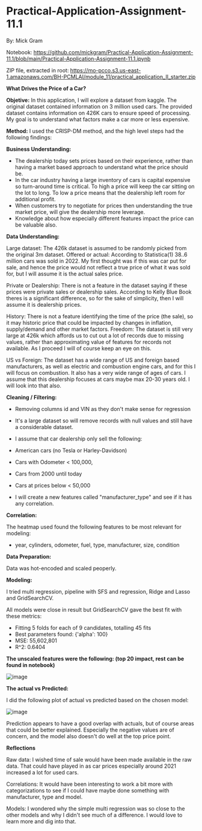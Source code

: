 # Practical-Application-Assignment-11.1

By: Mick Gram

Notebook: https://github.com/mickgram/Practical-Application-Assignment-11.1/blob/main/Practical-Application-Assignment-11.1.ipynb

ZIP file, extracted in root: https://mo-pcco.s3.us-east-1.amazonaws.com/BH-PCMLAI/module_11/practical_application_II_starter.zip

**What Drives the Price of a Car?**

**Objetive:** 
In this application, I will explore a dataset from kaggle. The original dataset contained information on 3 million used cars. The provided dataset contains information on 426K cars to ensure speed of processing.  My goal is to understand what factors make a car more or less expensive.

**Method:** 
I used the CRISP-DM method, and the high level steps had the following findings:

**Business Understanding:**

- The dealership today sets prices based on their experience, rather than having a market based approach to understand what the price should be.
- In the car industry having a large inventory of cars is capital expensive so turn-around time is critical. To high a price will keep the car sitting on the lot to long. To low a price means that the dealership left room for additional profit.
- When customers try to negotiate for prices then understanding the true market price, will give the dealership more leverage.
- Knowledge about how especially different features impact the price can be valuable also.

**Data Understanding:**

Large dataset: The 426k dataset is assumed to be randomly picked from the original 3m dataset.
Offered or actual: According to Statistica(1) 38..6 million cars was sold in 2022. My first thought was if this was car put for sale, and hence the price would not reflect a true price of what it was sold for, but I will assume it is the actual sales price.

Private or Dealership: There is not a feature in the dataset saying if these prices were private sales or dealership sales. According to Kelly Blue Book theres is a significant difference, so for the sake of simplicity, then I will assume it is dealership prices.

History: There is not a feature identifying the time of the price (the sale), so it may historic price that could be impacted by changes in inflation, supply/demand and other market factors.
Freedom: The dataset is still very large at 426k which affords us to cut out a lot of records due to missing values, rather than approximating value of features for records not available. As I proceed I will of course keep an eye on this.

US vs Foreign: The dataset has a wide range of US and foreign based manufacturers, as well as electric and combustion engine cars, and for this I will focus on combustion. It also has a very wide range of ages of cars. I assume that this dealership focuses at cars maybe max 20-30 years old. I will look into that also.

**Cleaning / Filtering:**

- Removing columns id and VIN as they don't make sense for regression

- It's a large dataset so will remove records with null values and still have a considerable dataset.

- I assume that car dealership only sell the following:

- American cars (no Tesla or Harley-Davidson)

- Cars with Odometer < 100,000,

- Cars from 2000 until today

- Cars at prices below < 50,000

- I will create a new features called "manufacturer_type" and see if it has any correlation.

**Correlation:**

The heatmap used found the following features to be most relevant for modeling: 
- year, cylinders, odometer, fuel, type, manufacturer, size, condition

**Data Preparation:**

Data was hot-encoded and scaled peoperly.


**Modeling:**

I tried multi regression, pipeline with SFS and regression, Ridge and Lasso and GridSearchCV.

All models were close in result but GridSearchCV gave the best fit with these metrics:

- Fitting 5 folds for each of 9 candidates, totalling 45 fits
- Best parameters found: {'alpha': 100}
- MSE: 55,602,801
- R^2: 0.6404

**The unscaled features were  the following: (top 20 impact, rest can be found in notebook)**

![image](https://github.com/mickgram/Practical-Application-Assignment-11.1/assets/153389917/4982d4b4-4229-4d20-98d0-063c13707502)



**The actual vs Predicted:**

I did the following plot of actual vs predicted based on the chosen model:

![image](https://github.com/mickgram/Practical-Application-Assignment-11.1/assets/153389917/8e8f431e-83a6-405c-81ec-e5a4646bea97)

Prediction appears to have a good overlap with actuals, but of course areas that could be better explained.
Especially the negative values are of concern, and the model also doesn't do well at the top price point.

**Reflections**

Raw data:
I wished time of sale would have been made available in the raw data. That could have played in as car prices especially around 2021 increased a lot for used cars.

Correlations:
It would have been interesting to work a bit more with categorizations to see if I could have maybe done something with manufacturer, type and model.

Models:
I wondered why the simple multi regression was so close to the other models and why I didn't see much of a difference. I would love to learn more and dig into that.
